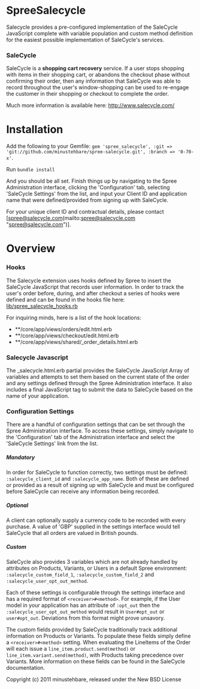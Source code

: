 SpreeSalecycle
==============

Salecycle provides a pre-configured implementation of the SaleCycle JavaScript complete with variable population and custom method definition for the easiest possible implementation of SaleCycle's services.

### SaleCycle ###

SaleCycle is a __shopping cart recovery__ service.  If a user stops shopping with items in their shopping cart, or abandons the checkout phase without confirming their order, then any information that SaleCycle was able to record throughout the user's window-shopping can be used to re-engage the customer in their shopping or checkout to complete the order.

Much more information is available here: http://www.salecycle.com/

Installation
============

Add the following to your Gemfile: `gem 'spree_salecycle', :git => 'git://github.com/minustehbare/spree-salecycle.git', :branch => '0-70-x'`.

Run `bundle install`

And you should be all set.  Finish things up by navigating to the Spree Administration interface, clicking the 'Configuration' tab, selecting 'SaleCycle Settings' from the list, and input your Client ID and application name that were defined/provided from signing up with SaleCycle.

For your unique client ID and contractual details, please contact [spree@salecycle.com(mailto:spree@salecycle.com "spree@salecycle.com")].

Overview
========

### Hooks ###

The Salecycle extension uses hooks defined by Spree to insert the SaleCycle JavaScript that records user information.  In order to track the user's order before, during, and after checkout a series of hooks were defined and can be found in the hooks file here: [lib/spree_salecycle_hooks.rb](<https://github.com/minustehbare/spree-salecycle/blob/0-70-x/lib/spree_salecycle_hooks.rb>)



For inquiring minds, here is a list of the hook locations:

+ \*\*/core/app/views/orders/edit.html.erb
+ \*\*/core/app/views/checkout/edit.html.erb
+ \*\*/core/app/views/shared/_order_details.html.erb

### Salecycle Javascript ###

The _salecycle.html.erb partial provides the SaleCycle JavaScript Array of variables and attempts to set them based on the current state of the order and any settings defined through the Spree Administration interface.  It also includes a final JavaScript tag to submit the data to SaleCycle based on the name of your application.


### Configuration Settings ###

There are a handful of configuration settings that can be set through the Spree Administration interface.  To access these settings, simply navigate to the 'Configuration' tab of the Administration interface and select the 'SaleCycle Settings' link from the list.

##### Mandatory #####

In order for SaleCycle to function correctly, two settings must be defined: `:salecycle_client_id` and `:salecycle_app_name`.  Both of these are defined or provided as a result of signing up with SaleCycle and must be configured before SaleCycle can receive any information being recorded.

##### Optional #####

A client can optionally supply a currency code to be recorded with every purchase.  A value of 'GBP' supplied in the settings interface would tell SaleCycle that all orders are valued in British pounds.

##### Custom #####

SaleCycle also provides 3 variables which are not already handled by attributes on Products, Variants, or Users in a default Spree environment: `:salecycle_custom_field_1`, `:salecycle_custom_field_2` and `:salecycle_user_opt_out_method`.

Each of these settings is configurable through the settings interface and has a required format of `<receiver>#<method>`.  For example, if the User model in your application has an attribute of `:opt_out` then the `:salecycle_user_opt_out_method` would result in `User#opt_out` or `user#opt_out`.  Deviations from this format might prove unsavory.

The custom fields provided by SaleCycle traditionally track additional information on Products or Variants.  To populate these fields simply define a `<receiver>#<method>` setting.  When evaluating the LineItems of the Order will each issue a `line_item.product.send(method)` or `line_item.variant.send(method)`, with Products taking precedence over Variants.  More information on these fields can be found in the SaleCycle documentation.

Copyright (c) 2011 minustehbare, released under the New BSD License
